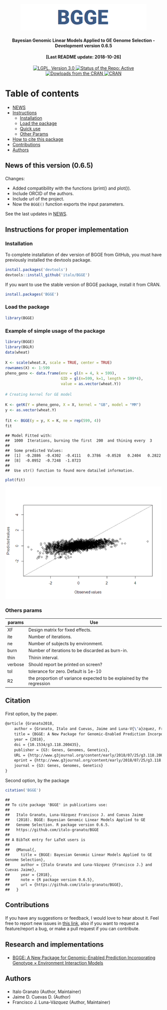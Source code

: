 
<p align="center">

<a href="https://github.com/italo-granato/BGGE">
<img src="Logo.png" alt="Bayesian Genomic Linear Models Applied to GE Genome Selection"/>
</a>

<h4 align="center">

Bayesian Genomic Linear Models Applied to GE Genome Selection -
Development version 0.6.5

</h4>

<h4 align="center">

\[Last README update: 2018-10-26\]

</h4>

<p align="center">

<a href="https://www.gnu.org/licenses/lgpl-3.0">
<img src="https://img.shields.io/badge/License-LGPL%20v3-blue.svg" alt="LGPL, Version 3.0">
</a> <a href="http://www.repostatus.org/#active">
<img src="http://www.repostatus.org/badges/latest/active.svg" alt="Status of the Repo: Active">
</a> <a href="">
<img src="http://cranlogs.r-pkg.org/badges/BGGE" alt="Dowloads from the CRAN">
</a> <a href="https://cran.r-project.org/package=BGGE">
<img src="http://www.r-pkg.org/badges/version-ago/BGGE" alt="CRAN"> </a>

</p>

</p>

# Table of contents

  - [NEWS](#news)
  - [Instructions](#instructions)
      - [Installation](#install)
      - [Load the package](#package)
      - [Quick use](#example1)
      - [Other Params](#params)
  - [How to cite this package](#cite)
  - [Contributions](#contributions)
  - [Authors](#authors)

<h2 id="news">

News of this version (0.6.5)

</h2>

Changes:

  - Added compatibility with the functions (print() and plot()).
  - Include ORCID of the authors.
  - Include url of the project.
  - Now the `BGGE()` function exports the input parameters.

See the last updates in [NEWS](NEWS.md).

<h2 id="instructions">

Instructions for proper implementation

</h2>

<h3 id="install">

Installation

</h3>

To complete installation of dev version of BGGE from GitHub, you must
have previously installed the devtools package.

``` r
install.packages('devtools')
devtools::install_github('italo/BGGE')
```

If you want to use the stable version of BGGE package, install it from
CRAN.

``` r
install.packages('BGGE')
```

<h3 id="package">

Load the package

</h3>

``` r
library(BGGE)
```

<h3 id="example1">

Example of simple usage of the package

</h3>

``` r
library(BGGE)
library(BGLR)
data(wheat)

X <- scale(wheat.X, scale = TRUE, center = TRUE)
rownames(X) <- 1:599
pheno_geno <- data.frame(env = gl(n = 4, k = 599), 
                         GID = gl(n=599, k=1, length = 599*4),
                         value = as.vector(wheat.Y))

# Creating kernel for GE model

K <- getK(Y = pheno_geno, X = X, kernel = "GB", model = "MM")
y <- as.vector(wheat.Y)

fit <- BGGE(y = y, K = K, ne = rep(599, 4))
fit
```

    ## Model Fitted with: 
    ##  1000  Iterations, burning the first  200  and thining every  3 
    ## 
    ##  Some predicted Values: 
    ##  [1]  -0.2886  -0.4302  -0.4111   0.3786  -0.0528   0.2404   0.2822
    ##  [8]  -0.0952  -0.7248  -1.0723
    ## 
    ##  Use str() function to found more datailed information.

``` r
plot(fit)
```

![](README_files/figure-gfm/BGGEUse-1.png)<!-- -->

<h3 id="params">

Others
params

</h3>

| params  | Use                                                                   |
| ------- | --------------------------------------------------------------------- |
| XF      | Design matrix for fixed effects.                                      |
| ite     | Number of iterations.                                                 |
| ne      | Number of subjects by environment.                                    |
| burn    | Number of iterations to be discarded as burn-in.                      |
| thin    | Thinin interval.                                                      |
| verbose | Should report be printed on screen?                                   |
| tol     | tolerance for zero. Default is 1e-10                                  |
| R2      | the proportion of variance expected to be explained by the regression |

<h2 id="cite">

Citation

</h2>

First option, by the paper.

``` tex
@article {Granato2018,
    author = {Granato, Italo and Cuevas, Jaime and Luna-V{\'a}zquez, Francisco J. and Crossa, Jos{\'e} and Montesinos-L{\'o}pez, Osval A. and Burgue{\~n}o, Juan and Fritsche-Neto, Roberto},
    title = {BGGE: A New Package for Genomic-Enabled Prediction Incorporating Genotype {\texttimes} Environment Interaction Models},
    year = {2018},
    doi = {10.1534/g3.118.200435},
    publisher = {G3: Genes, Genomes, Genetics},
    URL = {http://www.g3journal.org/content/early/2018/07/25/g3.118.200435},
    eprint = {http://www.g3journal.org/content/early/2018/07/25/g3.118.200435.full.pdf},
    journal = {G3: Genes, Genomes, Genetics}
}
```

Second option, by the package

``` r
citation('BGGE')
```

    ## 
    ## To cite package 'BGGE' in publications use:
    ## 
    ##   Italo Granato, Luna-Vázquez Francisco J. and Cuevas Jaime
    ##   (2018). BGGE: Bayesian Genomic Linear Models Applied to GE
    ##   Genome Selection. R package version 0.6.5.
    ##   https://github.com/italo-granato/BGGE
    ## 
    ## A BibTeX entry for LaTeX users is
    ## 
    ##   @Manual{,
    ##     title = {BGGE: Bayesian Genomic Linear Models Applied to GE Genome Selection},
    ##     author = {Italo Granato and Luna-Vázquez {Francisco J.} and Cuevas Jaime},
    ##     year = {2018},
    ##     note = {R package version 0.6.5},
    ##     url = {https://github.com/italo-granato/BGGE},
    ##   }

<h2 id="contributions">

Contributions

</h2>

If you have any suggestions or feedback, I would love to hear about it.
Feel free to report new issues in [this
link](https://github.com/italo/BGGE/issues/new), also if you want to
request a feature/report a bug, or make a pull request if you can
contribute.

<h2 id="contributions">

Research and implementations

</h2>

  - [BGGE: A New Package for Genomic-Enabled Prediction Incorporating
    Genotype × Environment Interaction
    Models](https://doi.org/10.1534/g3.118.200435)

<h2 id="authors">

Authors

</h2>

  - Italo Granato (Author, Maintainer)
  - Jaime D. Cuevas D. (Author)
  - Francisco J. Luna-Vázquez (Author, Maintainer)
